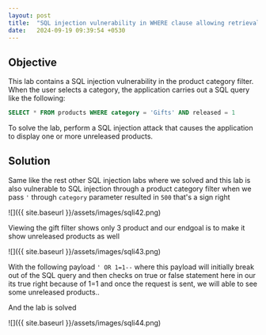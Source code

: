 ```yaml
---
layout: post
title:  "SQL injection vulnerability in WHERE clause allowing retrieval of hidden data"
date:   2024-09-19 09:39:54 +0530
---
```


## Objective 

This lab contains a SQL injection vulnerability in the product category filter. When the user selects a category, the application carries out a SQL query like the following:

```sql
SELECT * FROM products WHERE category = 'Gifts' AND released = 1
```

To solve the lab, perform a SQL injection attack that causes the application to display one or more unreleased products. 

## Solution 

Same like the rest other SQL injection labs where we solved and this lab is also vulnerable to SQL injection through a product category filter when we pass `'` through `category` parameter resulted in `500` that's a sign right 

![]({{ site.baseurl }}/assets/images/sqli42.png)

Viewing the gift filter shows only 3 product and our endgoal is to make it show unreleased products as well 

![]({{ site.baseurl }}/assets/images/sqli43.png)

With the following payload `' OR 1=1--` where this payload will initially break out of the SQL query and then checks on true or false statement here in our its true right because of 1=1 and once the request is sent, we will able to see some unreleased products.. 

And the lab is solved 

![]({{ site.baseurl }}/assets/images/sqli44.png)